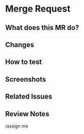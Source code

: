 # Merge Request

## What does this MR do?
<!--
이 MR의 주요 변경사항을 간단히 설명해주세요.
예시:
- 사용자 인증 기능 추가
- 성능 최적화: 데이터베이스 쿼리 개선
- 버그 수정: 메모리 누수 해결
-->




## Changes
<!--
구체적인 변경사항을 나열해주세요.
예시:
- [ ] JWT 기반 인증 시스템 구현
- [ ] 사용자 로그인/로그아웃 API 추가
- [ ] 인증 미들웨어 구현
-->




## How to test
<!--
리뷰어가 변경사항을 테스트할 수 있는 방법을 설명해주세요.
예시:
1. `terraform plan` 실행
2. 특정 API 엔드포인트 호출
3. 특정 기능 사용
-->




## Screenshots
<!--
UI 변경이나 시각적 변화가 있는 경우 스크린샷을 첨부해주세요.
변경 전/후를 비교할 수 있도록 하면 더욱 좋습니다.
-->




## Related Issues
<!--
관련된 이슈를 링크해주세요.
예시:
- Closes #123
- Relates to #456
- Part of #789
-->




## Review Notes
<!--
리뷰어가 특별히 주의해서 봐야 할 부분이 있다면 언급해주세요.
예시:
- 성능 개선 부분에서 사용된 알고리즘 검토 필요
- 보안 관련 변경사항 주의 깊게 확인 필요
-->

/assign me

